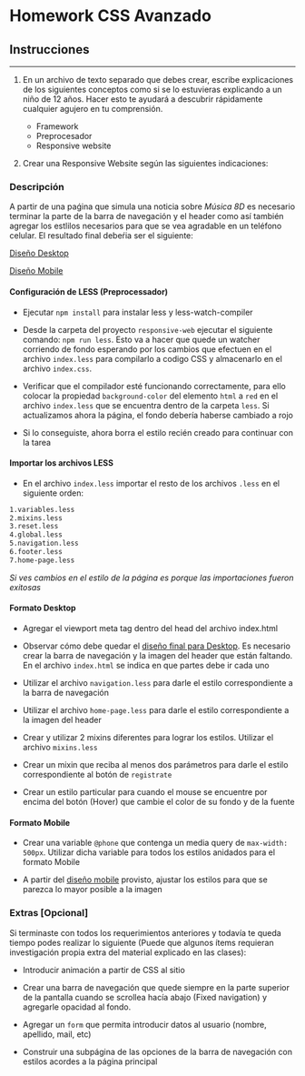 # Homework CSS Avanzado

## Instrucciones
---
1. En un archivo de texto separado que debes crear, escribe explicaciones de los siguientes conceptos como si se lo estuvieras explicando a un niño de 12 años. Hacer esto te ayudará a descubrir rápidamente cualquier agujero en tu comprensión.

	* Framework 
	* Preprocesador 
	* Responsive website


2. Crear una Responsive Website según las siguientes indicaciones:

### Descripción

A partir de una paǵina que simula una noticia sobre _Música 8D_ es necesario terminar la parte de la barra de navegación y el header como así también agregar los estlilos necesarios para que se vea agradable en un teléfono celular. El resultado final debeŕia ser el siguiente:

[Diseño Desktop](responsive-web/diseño/home-desktop.png)

[Diseño Mobile](responsive-web/diseño/home-mobile.png)


#### Configuración de LESS (Preprocessador)

* Ejecutar `npm install` para instalar less y less-watch-compiler

* Desde la carpeta del proyecto `responsive-web` ejecutar el siguiente comando: `npm run less`. Esto va a hacer que quede un watcher corriendo de fondo esperando por los cambios que efectuen en el archivo `index.less` para compilarlo a codigo CSS y almacenarlo en el archivo `index.css`.

* Verificar que el compilador esté funcionando correctamente, para ello colocar la propiedad `background-color` del elemento `html` a `red` en el archivo `index.less` que se encuentra dentro de la carpeta `less`. Si actualizamos ahora la página, el fondo debería haberse cambiado a rojo

* Si lo conseguiste, ahora borra el estilo recién creado para continuar con la tarea

#### Importar los archivos LESS

* En el archivo `index.less` importar el resto de los archivos `.less` en el siguiente orden:

```markdown
1.variables.less
2.mixins.less
3.reset.less
4.global.less
5.navigation.less
6.footer.less
7.home-page.less
```

*Si ves cambios en el estilo de la página es porque las importaciones fueron exitosas*


#### Formato Desktop

* Agregar el viewport meta tag dentro del head del archivo index.html

* Observar cómo debe quedar el [diseño final para Desktop](responsive-web/diseño/home-desktop.png). Es necesario crear la barra de navegación y la imagen del header que están faltando. En el archivo `index.html` se indica en que partes debe ir cada uno

* Utilizar el archivo `navigation.less` para darle el estilo correspondiente a la barra de navegación

* Utilizar el archivo `home-page.less` para darle el estilo correspondiente a la imagen del header

* Crear y utilizar 2 mixins diferentes para lograr los estilos. Utilizar el archivo `mixins.less`

* Crear un mixin que reciba al menos dos parámetros para darle el estilo correspondiente al botón de `registrate`

* Crear un estilo particular para cuando el mouse se encuentre por encima del botón (Hover) que cambie el color de su fondo y de la fuente

#### Formato Mobile

* Crear una variable `@phone` que contenga un media query de `max-width: 500px`. Utilizar dicha variable para todos los estilos anidados para el formato Mobile

* A partir del [diseño mobile](responsive-web/diseño/home-mobile.png) provisto, ajustar los estilos para que se parezca lo mayor posible a la imagen

### Extras [Opcional]

Si terminaste con todos los requerimientos anteriores y todavía te queda tiempo podes realizar lo siguiente (Puede que algunos ítems requieran investigación propia extra del material explicado en las clases):

* Introducir animación a partir de CSS al sitio

* Crear una barra de navegación que quede siempre en la parte superior de la pantalla cuando se scrollea hacía abajo (Fixed navigation) y agregarle opacidad al fondo.

* Agregar un `form` que permita introducir datos al usuario (nombre, apellido, mail, etc)

* Construir una subpágina de las opciones de la barra de navegación con estilos acordes a la página principal
